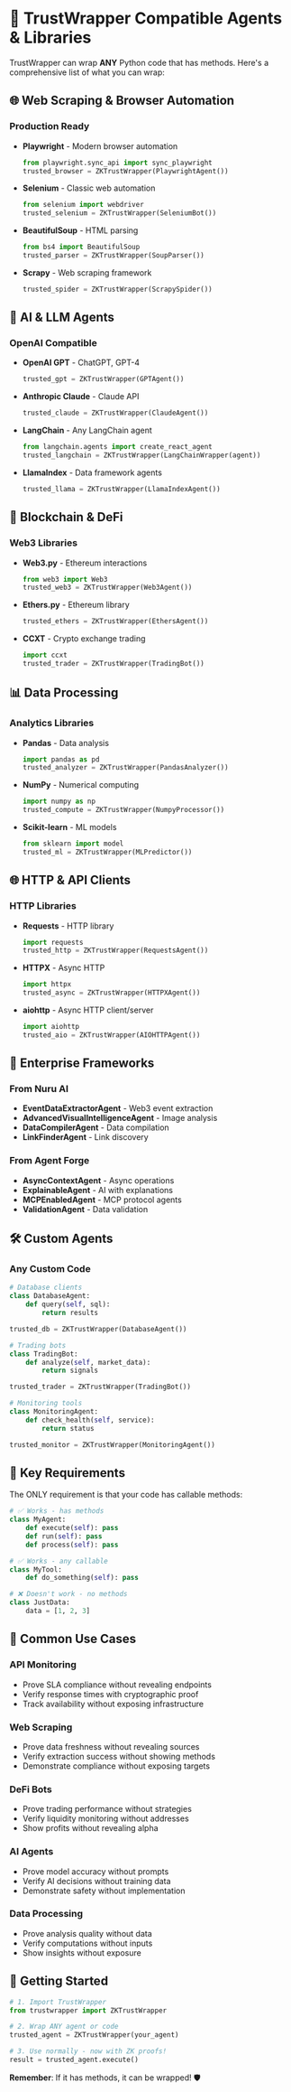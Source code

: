 # 🔌 TrustWrapper Compatible Agents & Libraries

TrustWrapper can wrap **ANY** Python code that has methods. Here's a comprehensive list of what you can wrap:

## 🌐 Web Scraping & Browser Automation

### Production Ready
- **Playwright** - Modern browser automation
  ```python
  from playwright.sync_api import sync_playwright
  trusted_browser = ZKTrustWrapper(PlaywrightAgent())
  ```

- **Selenium** - Classic web automation
  ```python
  from selenium import webdriver
  trusted_selenium = ZKTrustWrapper(SeleniumBot())
  ```

- **BeautifulSoup** - HTML parsing
  ```python
  from bs4 import BeautifulSoup
  trusted_parser = ZKTrustWrapper(SoupParser())
  ```

- **Scrapy** - Web scraping framework
  ```python
  trusted_spider = ZKTrustWrapper(ScrapySpider())
  ```

## 🤖 AI & LLM Agents

### OpenAI Compatible
- **OpenAI GPT** - ChatGPT, GPT-4
  ```python
  trusted_gpt = ZKTrustWrapper(GPTAgent())
  ```

- **Anthropic Claude** - Claude API
  ```python
  trusted_claude = ZKTrustWrapper(ClaudeAgent())
  ```

- **LangChain** - Any LangChain agent
  ```python
  from langchain.agents import create_react_agent
  trusted_langchain = ZKTrustWrapper(LangChainWrapper(agent))
  ```

- **LlamaIndex** - Data framework agents
  ```python
  trusted_llama = ZKTrustWrapper(LlamaIndexAgent())
  ```

## 🔗 Blockchain & DeFi

### Web3 Libraries
- **Web3.py** - Ethereum interactions
  ```python
  from web3 import Web3
  trusted_web3 = ZKTrustWrapper(Web3Agent())
  ```

- **Ethers.py** - Ethereum library
  ```python
  trusted_ethers = ZKTrustWrapper(EthersAgent())
  ```

- **CCXT** - Crypto exchange trading
  ```python
  import ccxt
  trusted_trader = ZKTrustWrapper(TradingBot())
  ```

## 📊 Data Processing

### Analytics Libraries
- **Pandas** - Data analysis
  ```python
  import pandas as pd
  trusted_analyzer = ZKTrustWrapper(PandasAnalyzer())
  ```

- **NumPy** - Numerical computing
  ```python
  import numpy as np
  trusted_compute = ZKTrustWrapper(NumpyProcessor())
  ```

- **Scikit-learn** - ML models
  ```python
  from sklearn import model
  trusted_ml = ZKTrustWrapper(MLPredictor())
  ```

## 🌐 HTTP & API Clients

### HTTP Libraries
- **Requests** - HTTP library
  ```python
  import requests
  trusted_http = ZKTrustWrapper(RequestsAgent())
  ```

- **HTTPX** - Async HTTP
  ```python
  import httpx
  trusted_async = ZKTrustWrapper(HTTPXAgent())
  ```

- **aiohttp** - Async HTTP client/server
  ```python
  import aiohttp
  trusted_aio = ZKTrustWrapper(AIOHTTPAgent())
  ```

## 🏢 Enterprise Frameworks

### From Nuru AI
- **EventDataExtractorAgent** - Web3 event extraction
- **AdvancedVisualIntelligenceAgent** - Image analysis
- **DataCompilerAgent** - Data compilation
- **LinkFinderAgent** - Link discovery

### From Agent Forge
- **AsyncContextAgent** - Async operations
- **ExplainableAgent** - AI with explanations
- **MCPEnabledAgent** - MCP protocol agents
- **ValidationAgent** - Data validation

## 🛠️ Custom Agents

### Any Custom Code
```python
# Database clients
class DatabaseAgent:
    def query(self, sql):
        return results

trusted_db = ZKTrustWrapper(DatabaseAgent())

# Trading bots
class TradingBot:
    def analyze(self, market_data):
        return signals

trusted_trader = ZKTrustWrapper(TradingBot())

# Monitoring tools
class MonitoringAgent:
    def check_health(self, service):
        return status

trusted_monitor = ZKTrustWrapper(MonitoringAgent())
```

## 🔑 Key Requirements

The ONLY requirement is that your code has callable methods:

```python
# ✅ Works - has methods
class MyAgent:
    def execute(self): pass
    def run(self): pass
    def process(self): pass

# ✅ Works - any callable
class MyTool:
    def do_something(self): pass

# ❌ Doesn't work - no methods
class JustData:
    data = [1, 2, 3]
```

## 🎯 Common Use Cases

### API Monitoring
- Prove SLA compliance without revealing endpoints
- Verify response times with cryptographic proof
- Track availability without exposing infrastructure

### Web Scraping
- Prove data freshness without revealing sources
- Verify extraction success without showing methods
- Demonstrate compliance without exposing targets

### DeFi Bots
- Prove trading performance without strategies
- Verify liquidity monitoring without addresses
- Show profits without revealing alpha

### AI Agents
- Prove model accuracy without prompts
- Verify AI decisions without training data
- Demonstrate safety without implementation

### Data Processing
- Prove analysis quality without data
- Verify computations without inputs
- Show insights without exposure

## 🚀 Getting Started

```python
# 1. Import TrustWrapper
from trustwrapper import ZKTrustWrapper

# 2. Wrap ANY agent or code
trusted_agent = ZKTrustWrapper(your_agent)

# 3. Use normally - now with ZK proofs!
result = trusted_agent.execute()
```

**Remember**: If it has methods, it can be wrapped! 🛡️
